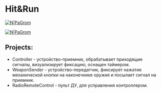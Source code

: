 # Hit&Run

[![N|PaGrom](http://www.dvgups.ru/templates/festu2015/img/logo.png)](https://vk.com/pagr0m)

[![N|PaGrom](https://vk.com/images/svg_icons/ic_head_logo.svg)](https://vk.com/pagr0m)

## Projects:
 * Controller - устройство-приемник, обрабатывает приходящие сигналы, визуализирует фиксацию, оснащен таймером.
 * WeaponSender - устройство-передатчик, фиксирует нажатие механической кнопки на наконечнике оружия и посылает сигнал на приемник.
 * RadioRemoteControl - пульт ДУ, для усправления контроллером.